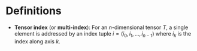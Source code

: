 # Definitions

- <a id="tensor_index"></a> **Tensor index** (or **multi-index**): For an $n$-dimensional tensor $T$, a single element is addressed by an index tuple $i=(i_0,i_1,\dots,i_{n-1})$ where $i_k$ is the index along axis $k$.


